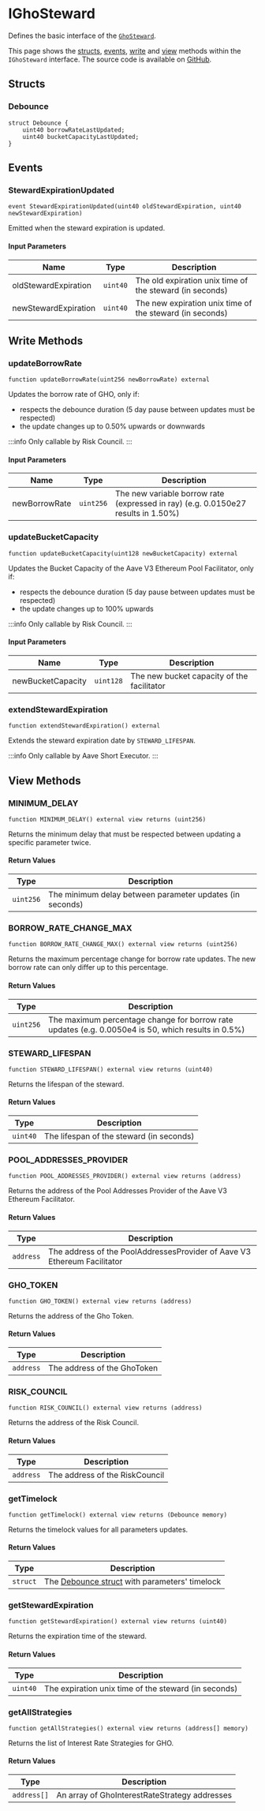 # IGhoSteward

Defines the basic interface of the [`GhoSteward`](../GhoSteward.md).

This page shows the [structs](#structs), [events](#events), [write](#write-methods) and [view](#view-methods) methods within the `IGhoSteward` interface. The source code is available on [GitHub](https://github.com/aave/gho-core/blob/main/src/contracts/misc/interfaces/IGhoSteward.sol).

## Structs

### Debounce

```solidity
struct Debounce {
    uint40 borrowRateLastUpdated;
    uint40 bucketCapacityLastUpdated;
}
```

## Events

### StewardExpirationUpdated

```solidity
event StewardExpirationUpdated(uint40 oldStewardExpiration, uint40 newStewardExpiration)
```

Emitted when the steward expiration is updated.

#### Input Parameters

| Name                 | Type     | Description                                              |
| -------------------- | -------- | -------------------------------------------------------- |
| oldStewardExpiration | `uint40` | The old expiration unix time of the steward (in seconds) |
| newStewardExpiration | `uint40` | The new expiration unix time of the steward (in seconds) |

## Write Methods

### updateBorrowRate

```solidity
function updateBorrowRate(uint256 newBorrowRate) external
```

Updates the borrow rate of GHO, only if:

- respects the debounce duration (5 day pause between updates must be respected)
- the update changes up to 0.50% upwards or downwards

:::info
Only callable by Risk Council.
:::

#### Input Parameters

| Name          | Type      | Description                                                                       |
| ------------- | --------- | --------------------------------------------------------------------------------- |
| newBorrowRate | `uint256` | The new variable borrow rate (expressed in ray) (e.g. 0.0150e27 results in 1.50%) |

### updateBucketCapacity

```solidity
function updateBucketCapacity(uint128 newBucketCapacity) external
```

Updates the Bucket Capacity of the Aave V3 Ethereum Pool Facilitator, only if:

- respects the debounce duration (5 day pause between updates must be respected)
- the update changes up to 100% upwards

:::info
Only callable by Risk Council.
:::

#### Input Parameters

| Name              | Type      | Description                                |
| ----------------- | --------- | ------------------------------------------ |
| newBucketCapacity | `uint128` | The new bucket capacity of the facilitator |

### extendStewardExpiration

```solidity
function extendStewardExpiration() external
```

Extends the steward expiration date by `STEWARD_LIFESPAN`.

:::info
Only callable by Aave Short Executor.
:::

## View Methods

### MINIMUM_DELAY

```solidity
function MINIMUM_DELAY() external view returns (uint256)
```

Returns the minimum delay that must be respected between updating a specific parameter twice.

#### Return Values

| Type      | Description                                              |
| --------- | -------------------------------------------------------- |
| `uint256` | The minimum delay between parameter updates (in seconds) |

### BORROW_RATE_CHANGE_MAX

```solidity
function BORROW_RATE_CHANGE_MAX() external view returns (uint256)
```

Returns the maximum percentage change for borrow rate updates. The new borrow rate can only differ up to this percentage.

#### Return Values

| Type      | Description                                                                                        |
| --------- | -------------------------------------------------------------------------------------------------- |
| `uint256` | The maximum percentage change for borrow rate updates (e.g. 0.0050e4 is 50, which results in 0.5%) |

### STEWARD_LIFESPAN

```solidity
function STEWARD_LIFESPAN() external view returns (uint40)
```

Returns the lifespan of the steward.

#### Return Values

| Type     | Description                              |
| -------- | ---------------------------------------- |
| `uint40` | The lifespan of the steward (in seconds) |

### POOL_ADDRESSES_PROVIDER

```solidity
function POOL_ADDRESSES_PROVIDER() external view returns (address)
```

Returns the address of the Pool Addresses Provider of the Aave V3 Ethereum Facilitator.

#### Return Values

| Type      | Description                                                              |
| --------- | ------------------------------------------------------------------------ |
| `address` | The address of the PoolAddressesProvider of Aave V3 Ethereum Facilitator |

### GHO_TOKEN

```solidity
function GHO_TOKEN() external view returns (address)
```

Returns the address of the Gho Token.

#### Return Values

| Type      | Description                 |
| --------- | --------------------------- |
| `address` | The address of the GhoToken |

### RISK_COUNCIL

```solidity
function RISK_COUNCIL() external view returns (address)
```

Returns the address of the Risk Council.

#### Return Values

| Type      | Description                    |
| --------- | ------------------------------ |
| `address` | The address of the RiskCouncil |

### getTimelock

```solidity
function getTimelock() external view returns (Debounce memory)
```

Returns the timelock values for all parameters updates.

#### Return Values

| Type     | Description                                                |
| -------- | ---------------------------------------------------------- |
| `struct` | The [Debounce struct](#debounce) with parameters' timelock |

### getStewardExpiration

```solidity
function getStewardExpiration() external view returns (uint40)
```

Returns the expiration time of the steward.

#### Return Values

| Type     | Description                                          |
| -------- | ---------------------------------------------------- |
| `uint40` | The expiration unix time of the steward (in seconds) |

### getAllStrategies

```solidity
function getAllStrategies() external view returns (address[] memory)
```

Returns the list of Interest Rate Strategies for GHO.

#### Return Values

| Type        | Description                                   |
| ----------- | --------------------------------------------- |
| `address[]` | An array of GhoInterestRateStrategy addresses |
